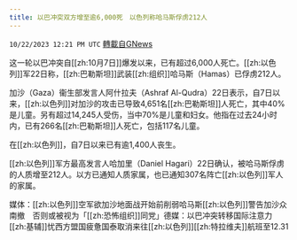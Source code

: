 ```yaml
---
title: 以巴冲突双方增至逾6,000死　以色列称哈马斯俘虏212人
---
```

`10/22/2023 12:21 PM UTC` [轉載自GNews](https://gnews.org/articles/1866797)

这一轮以巴冲突自[[zh:10月7日]]爆发以来，已有超过6,000人死亡。[[zh:以色列]]军22日称，[[zh:巴勒斯坦]]武装[[zh:组织]]哈马斯（Hamas）已俘虏212人。

加沙（Gaza）衞生部发言人阿什拉夫（Ashraf Al-Qudra）22日表示，自7日以来，[[zh:以色列]]对加沙的攻击已导致4,651名[[zh:巴勒斯坦]]人死亡，其中40%是儿童。另有超过14,245人受伤，当中70%是儿童和妇女。他指在过去24小时内，已有266名[[zh:巴勒斯坦]]人死亡，包括117名儿童。

在[[zh:以色列]]，自7日以来已有逾1,400人丧生。

[[zh:以色列]]军方最高发言人哈加里（Daniel Hagari）22日确认，被哈马斯俘虏的人质增至212人。以方已通知人质家属，也已通知307名阵亡[[zh:以色列]]军人的家属。

媒体：[[zh:以色列]]空军欲加沙地面战开始前削弱哈马斯[[zh:以色列]]警告加沙众南撤　否则或被视为「[[zh:恐怖组织]]同党」德媒：以巴冲突转移国际注意力　[[zh:基辅]]忧西方盟国疲惫国泰取消来往[[zh:以色列]][[zh:特拉维夫]]航班至12.31
